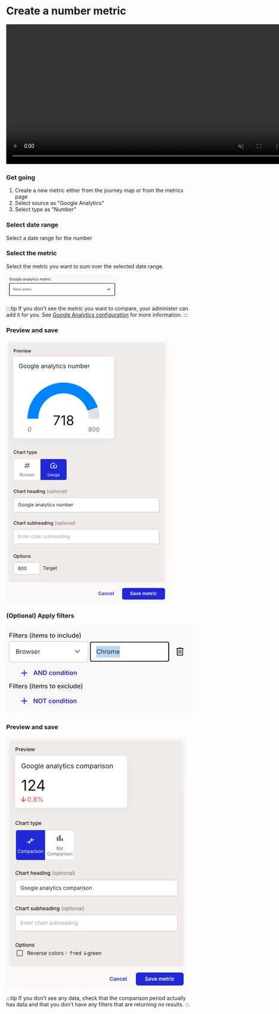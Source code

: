 # Create a number metric

<video src="/smaply-knowledge/videos/metrics/create_number.mp4" autoPlay loop muted width="750px"></video>

### Get going 

1. Create a new metric either from the journey map or from the metrics page
2. Select source as "Google Analytics"
3. Select type as "Number"

### Select date range

Select a date range for the number

### Select the metric

Select the metric you want to sum over the selected date range. 


![select_metric](select_metric.png)

:::tip
If you don't see the metric you want to compare, your administer can add it for you.  See [Google Analytics configuration](docs/documentation/metrics/integrations/google-analytics/Administration/20-google-analytics-config.md) for more information.
:::


### Preview and save

![preview_number](preview_number.png)


### (Optional) Apply filters

![apply_filters](filters.png)

### Preview and save

![preview_comparison](preview_comparison.png)

:::tip
If you don't see any data, check that the comparison period actually has data and that you don't have any filters that are returning no results.
:::

